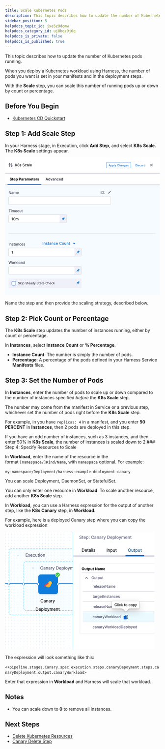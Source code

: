 ```yaml
---
title: Scale Kubernetes Pods
description: This topic describes how to update the number of Kubernetes pods running.
sidebar_position: 5
helpdocs_topic_id: jxe5z9domw
helpdocs_category_id: uj8bqz9j0q
helpdocs_is_private: false
helpdocs_is_published: true
---
```


This topic describes how to update the number of Kubernetes pods running.

When you deploy a Kubernetes workload using Harness, the number of pods you want is set in your manifests and in the deployment steps.

With the **Scale** step, you can scale this number of running pods up or down by count or percentage.

## Before You Begin

* [Kubernetes CD Quickstart](../../onboard-cd/cd-quickstarts/kubernetes-cd-quickstart.md)

## Step 1: Add Scale Step

In your Harness stage, in Execution, click **Add Step**, and select **K8s** **Scale**. The **K8s Scale** settings appear.

![](./static/scale-kubernetes-replicas-21.png)

Name the step and then provide the scaling strategy, described below.

## Step 2: Pick Count or Percentage

The **K8s Scale** step updates the number of instances running, either by count or percentage.

In **Instances**, select **Instance Count** or **% Percentage**.

* **Instance Count**: The number is simply the number of pods.
* **Percentage**: A percentage of the pods defined in your Harness Service **Manifests** files.

## Step 3: Set the Number of Pods

In **Instances**, enter the number of pods to scale up or down compared to the number of instances specified *before* the **K8s Scale** step.

The number may come from the manifest in Service or a previous step, whichever set the number of pods right before the **K8s Scale** step.

For example, in you have `replicas: 4` in a manifest, and you enter **50** **PERCENT** in **Instances**, then 2 pods are deployed in this step.

If you have an odd number of instances, such as 3 instances, and then enter 50% in **K8s Scale**, the number of instances is scaled down to 2.### Step 4: Specify Resources to Scale

In **Workload**, enter the name of the resource in the format `[namespace/]Kind/Name`, with `namespace` optional. For example: 

`my-namespace/Deployment/harness-example-deployment-canary`

You can scale Deployment, DaemonSet, or StatefulSet.

You can only enter one resource in **Workload**. To scale another resource, add another **K8s Scale** step.

In **Workload**, you can use a Harness expression for the output of another step, like the **K8s Canary** step, in **Workload**. 

For example, here is a deployed Canary step where you can copy the workload expression:

![](./static/scale-kubernetes-replicas-22.png)

The expression will look something like this:

`<+pipeline.stages.Canary.spec.execution.steps.canaryDepoyment.steps.canaryDeployment.output.canaryWorkload>`

Enter that expression in **Workload** and Harness will scale that workload.

## Notes

* You can scale down to **0** to remove all instances.

## Next Steps

* [Delete Kubernetes Resources](delete-kubernetes-resources.md)
* [Canary Delete Step](../../cd-technical-reference/cd-k8s-ref/kubernetes-delegate-step.md)

